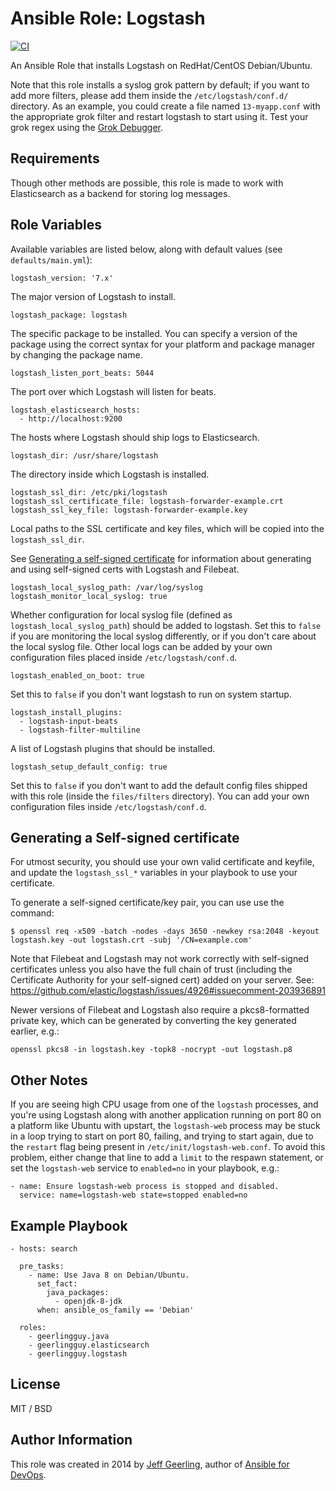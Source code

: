 # Ansible Role: Logstash

[![CI](https://github.com/geerlingguy/ansible-role-logstash/actions/workflows/ci.yml/badge.svg)](https://github.com/geerlingguy/ansible-role-logstash/actions/workflows/ci.yml)

An Ansible Role that installs Logstash on RedHat/CentOS Debian/Ubuntu.

Note that this role installs a syslog grok pattern by default; if you want to add more filters, please add them inside the `/etc/logstash/conf.d/` directory. As an example, you could create a file named `13-myapp.conf` with the appropriate grok filter and restart logstash to start using it. Test your grok regex using the [Grok Debugger](http://grokdebug.herokuapp.com/).

## Requirements

Though other methods are possible, this role is made to work with Elasticsearch as a backend for storing log messages.

## Role Variables

Available variables are listed below, along with default values (see `defaults/main.yml`):

    logstash_version: '7.x'

The major version of Logstash to install.

    logstash_package: logstash

The specific package to be installed. You can specify a version of the package using the correct syntax for your platform and package manager by changing the package name.

    logstash_listen_port_beats: 5044

The port over which Logstash will listen for beats.

    logstash_elasticsearch_hosts:
      - http://localhost:9200

The hosts where Logstash should ship logs to Elasticsearch.

    logstash_dir: /usr/share/logstash

The directory inside which Logstash is installed.

    logstash_ssl_dir: /etc/pki/logstash
    logstash_ssl_certificate_file: logstash-forwarder-example.crt
    logstash_ssl_key_file: logstash-forwarder-example.key

Local paths to the SSL certificate and key files, which will be copied into the `logstash_ssl_dir`.

See [Generating a self-signed certificate](#generating-a-self-signed-certificate) for information about generating and using self-signed certs with Logstash and Filebeat.

    logstash_local_syslog_path: /var/log/syslog
    logstash_monitor_local_syslog: true

Whether configuration for local syslog file (defined as `logstash_local_syslog_path`) should be added to logstash. Set this to `false` if you are monitoring the local syslog differently, or if you don't care about the local syslog file. Other local logs can be added by your own configuration files placed inside `/etc/logstash/conf.d`.

    logstash_enabled_on_boot: true

Set this to `false` if you don't want logstash to run on system startup.

    logstash_install_plugins:
      - logstash-input-beats
      - logstash-filter-multiline

A list of Logstash plugins that should be installed.

    logstash_setup_default_config: true

Set this to `false` if you don't want to add the default config files shipped with this role (inside the `files/filters` directory). You can add your own configuration files inside `/etc/logstash/conf.d`.

## Generating a Self-signed certificate

For utmost security, you should use your own valid certificate and keyfile, and update the `logstash_ssl_*` variables in your playbook to use your certificate.

To generate a self-signed certificate/key pair, you can use use the command:

    $ openssl req -x509 -batch -nodes -days 3650 -newkey rsa:2048 -keyout logstash.key -out logstash.crt -subj '/CN=example.com'

Note that Filebeat and Logstash may not work correctly with self-signed certificates unless you also have the full chain of trust (including the Certificate Authority for your self-signed cert) added on your server. See: https://github.com/elastic/logstash/issues/4926#issuecomment-203936891

Newer versions of Filebeat and Logstash also require a pkcs8-formatted private key, which can be generated by converting the key generated earlier, e.g.:

    openssl pkcs8 -in logstash.key -topk8 -nocrypt -out logstash.p8

## Other Notes

If you are seeing high CPU usage from one of the `logstash` processes, and you're using Logstash along with another application running on port 80 on a platform like Ubuntu with upstart, the `logstash-web` process may be stuck in a loop trying to start on port 80, failing, and trying to start again, due to the `restart` flag being present in `/etc/init/logstash-web.conf`. To avoid this problem, either change that line to add a `limit` to the respawn statement, or set the `logstash-web` service to `enabled=no` in your playbook, e.g.:

    - name: Ensure logstash-web process is stopped and disabled.
      service: name=logstash-web state=stopped enabled=no

## Example Playbook

    - hosts: search
    
      pre_tasks:
        - name: Use Java 8 on Debian/Ubuntu.
          set_fact:
            java_packages:
              - openjdk-8-jdk
          when: ansible_os_family == 'Debian'
    
      roles:
        - geerlingguy.java
        - geerlingguy.elasticsearch
        - geerlingguy.logstash

## License

MIT / BSD

## Author Information

This role was created in 2014 by [Jeff Geerling](https://www.jeffgeerling.com/), author of [Ansible for DevOps](https://www.ansiblefordevops.com/).
